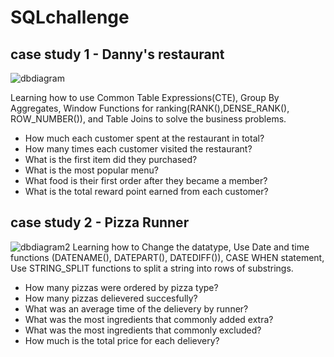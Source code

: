 # SQLchallenge
## case study 1 - Danny's restaurant
![dbdiagram](https://github.com/dana6691/SQL_casestudy/blob/main/Image/case11.PNG)

Learning how to use Common Table Expressions(CTE), Group By Aggregates, Window Functions for ranking(RANK(),DENSE_RANK(), ROW_NUMBER()), and Table Joins to solve the business problems.</br>
- How much each customer spent at the restaurant in total?
- How many times each customer visited the restaurant?
- What is the first item did they purchased?
- What is the most popular menu?
- What food is their first order after they became a member?
- What is the total reward point earned from each customer?


## case study 2 - Pizza Runner
![dbdiagram2](https://github.com/dana6691/SQL_casestudy/blob/main/Image/case1.PNG)
Learning how to Change the datatype, Use Date and time functions (DATENAME(), DATEPART(), DATEDIFF()), CASE WHEN statement, Use STRING_SPLIT functions to split a string into rows of substrings. 
- How many pizzas were ordered by pizza type? 
- How many pizzas delievered succesfully?
- What was an average time of the delievery by runner?
- What was the most ingredients that commonly added extra?
- What was the most ingredients that commonly excluded?
- How much is the total price for each delievery?
